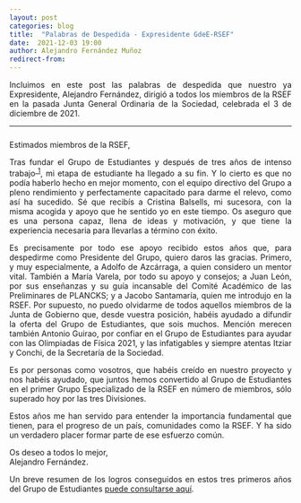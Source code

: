 ```yaml
---
layout: post
categories: blog
title:  "Palabras de Despedida - Expresidente GdeE-RSEF"
date:  2021-12-03 19:00
author: Alejandro Fernández Muñoz
redirect-from:
---
```


<p style="text-align: justify;">Incluimos en este post las palabras de despedida que nuestro ya Expresidente, Alejandro Fernández, dirigió a todos los miembros de la RSEF en la pasada Junta General Ordinaria de la Sociedad, celebrada el 3 de diciembre de 2021.</p>

---

<p style="padding-top: 10px">Estimados miembros de la RSEF,</p>

<p style="text-align: justify;">Tras fundar el Grupo de Estudiantes y después de tres años de intenso trabajo<sup><a href="#foot1"> 1</a></sup>, mi etapa de estudiante ha llegado a su fin. Y lo cierto es que no podía haberlo hecho en mejor momento, con el equipo directivo del Grupo a pleno rendimiento y perfectamente capacitado para darme el relevo, como así ha sucedido. Sé que recibís a Cristina Balsells, mi sucesora, con la misma acogida y apoyo que he sentido yo en este tiempo. Os aseguro que es una persona capaz, llena de ideas y motivación, y que tiene la experiencia necesaria para llevarlas a término con éxito.</p>
<p style="text-align: justify;">Es precisamente por todo ese apoyo recibido estos años que, para despedirme como Presidente del Grupo, quiero daros las gracias. Primero, y muy especialmente, a Adolfo de Azcárraga, a quien considero un mentor vital. También a María Varela, por todo su apoyo y consejos; a Juan León, por sus enseñanzas y su guía incansable del Comité Académico de las Preliminares de PLANCKS; y a Jacobo Santamaría, quien me introdujo en la RSEF. Por supuesto, no puedo olvidarme de todos aquellos miembros de la Junta de Gobierno que, desde vuestra posición, habéis ayudado a difundir la oferta del Grupo de Estudiantes, que sois muchos. Mención merecen también Antonio Guirao, por confiar en el Grupo de Estudiantes para ayudar con las Olimpiadas de Física 2021, y las infatigables y siempre atentas Itziar y Conchi, de la Secretaría de la Sociedad.</p>
<p style="text-align: justify;">Es por personas como vosotros, que habéis creído en nuestro proyecto y nos habéis ayudado, que juntos hemos convertido al Grupo de Estudiantes en el primer Grupo Especializado de la RSEF en número de miembros, sólo superado hoy por las tres Divisiones.</p>
<p style="text-align: justify;">Estos años me han servido para entender la importancia fundamental que tienen, para el progreso de un país, comunidades como la RSEF. Y ha sido un verdadero placer formar parte de ese esfuerzo común.</p>

<p style="text-align: justify;">Os deseo a todos lo mejor,<br>
Alejandro Fernández.</p>

<p name="foot1" style="text-align: justify;">Un breve resumen de los logros conseguidos en estos tres primeros años del Grupo de Estudiantes <a href="https://estudiantes.rsef.es/blog/2021/11/14/CartaDimisionAlejandro/" target="_blank">puede consultarse aquí</a>.</p>
